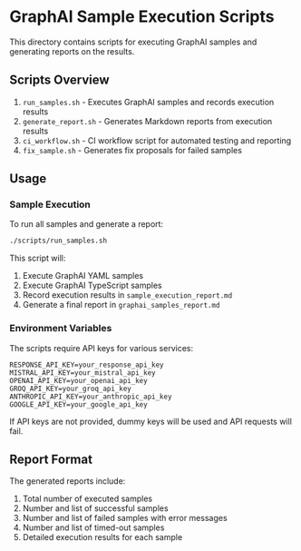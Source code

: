# GraphAI Sample Execution Scripts

This directory contains scripts for executing GraphAI samples and generating reports on the results.

## Scripts Overview

1. `run_samples.sh` - Executes GraphAI samples and records execution results
2. `generate_report.sh` - Generates Markdown reports from execution results
3. `ci_workflow.sh` - CI workflow script for automated testing and reporting
4. `fix_sample.sh` - Generates fix proposals for failed samples

## Usage

### Sample Execution

To run all samples and generate a report:

```bash
./scripts/run_samples.sh
```

This script will:

1. Execute GraphAI YAML samples
2. Execute GraphAI TypeScript samples
3. Record execution results in `sample_execution_report.md`
4. Generate a final report in `graphai_samples_report.md`

### Environment Variables

The scripts require API keys for various services:

```
RESPONSE_API_KEY=your_response_api_key
MISTRAL_API_KEY=your_mistral_api_key
OPENAI_API_KEY=your_openai_api_key
GROQ_API_KEY=your_groq_api_key
ANTHROPIC_API_KEY=your_anthropic_api_key
GOOGLE_API_KEY=your_google_api_key
```

If API keys are not provided, dummy keys will be used and API requests will fail.

## Report Format

The generated reports include:

1. Total number of executed samples
2. Number and list of successful samples
3. Number and list of failed samples with error messages
4. Number and list of timed-out samples
5. Detailed execution results for each sample
